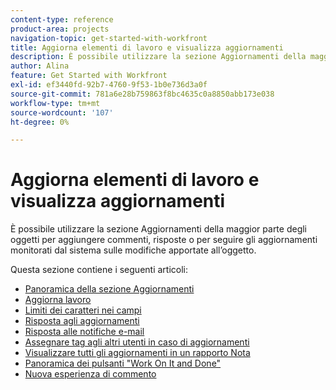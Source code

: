 ```yaml
---
content-type: reference
product-area: projects
navigation-topic: get-started-with-workfront
title: Aggiorna elementi di lavoro e visualizza aggiornamenti
description: È possibile utilizzare la sezione Aggiornamenti della maggior parte degli oggetti per aggiungere commenti, risposte o per seguire gli aggiornamenti monitorati dal sistema sulle modifiche apportate all’oggetto.
author: Alina
feature: Get Started with Workfront
exl-id: ef3440fd-92b7-4760-9f53-1b0e736d3a0f
source-git-commit: 781a6e28b759863f8bc4635c0a8850abb173e038
workflow-type: tm+mt
source-wordcount: '107'
ht-degree: 0%

---
```


# Aggiorna elementi di lavoro e visualizza aggiornamenti

È possibile utilizzare la sezione Aggiornamenti della maggior parte degli oggetti per aggiungere commenti, risposte o per seguire gli aggiornamenti monitorati dal sistema sulle modifiche apportate all’oggetto.

Questa sezione contiene i seguenti articoli:

* [Panoramica della sezione Aggiornamenti](../../workfront-basics/updating-work-items-and-viewing-updates/updates-tab-overview.md)
* [Aggiorna lavoro](../../workfront-basics/updating-work-items-and-viewing-updates/update-work.md)
* [Limiti dei caratteri nei campi](../../workfront-basics/updating-work-items-and-viewing-updates/character-limits-in-fields.md)
* [Risposta agli aggiornamenti](../../workfront-basics/updating-work-items-and-viewing-updates/reply-to-updates.md)
* [Risposta alle notifiche e-mail](../../workfront-basics/updating-work-items-and-viewing-updates/reply-to-email-notifications.md)
* [Assegnare tag agli altri utenti in caso di aggiornamenti](../../workfront-basics/updating-work-items-and-viewing-updates/tag-others-on-updates.md)
* [Visualizzare tutti gli aggiornamenti in un rapporto Nota](../../workfront-basics/updating-work-items-and-viewing-updates/view-all-updates-in-a-report.md)
* [Panoramica dei pulsanti &quot;Work On It and Done&quot;](../../workfront-basics/updating-work-items-and-viewing-updates/work-on-it-and-done-buttons-accept-complete-work.md)
* [Nuova esperienza di commento](../../workfront-basics/updating-work-items-and-viewing-updates/unified-commenting-experience.md)
